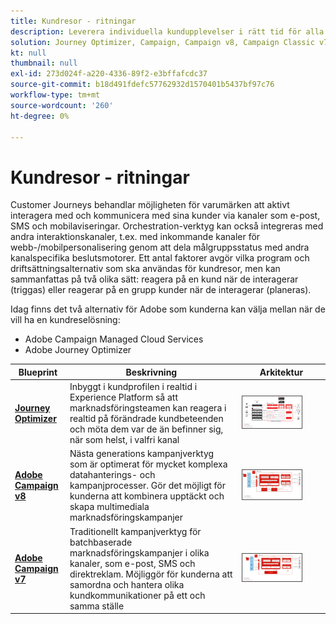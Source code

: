 ```yaml
---
title: Kundresor - ritningar
description: Leverera individuella kundupplevelser i rätt tid för alla skärmar.
solution: Journey Optimizer, Campaign, Campaign v8, Campaign Classic v7, Campaign Standard, Experience Platform
kt: null
thumbnail: null
exl-id: 273d024f-a220-4336-89f2-e3bffafcdc37
source-git-commit: b18d491fdefc57762932d1570401b5437bf97c76
workflow-type: tm+mt
source-wordcount: '260'
ht-degree: 0%

---
```


# Kundresor - ritningar

Customer Journeys behandlar möjligheten för varumärken att aktivt interagera med och kommunicera med sina kunder via kanaler som e-post, SMS och mobilaviseringar. Orchestration-verktyg kan också integreras med andra interaktionskanaler, t.ex. med inkommande kanaler för webb-/mobilpersonalisering genom att dela målgruppsstatus med andra kanalspecifika beslutsmotorer. Ett antal faktorer avgör vilka program och driftsättningsalternativ som ska användas för kundresor, men kan sammanfattas på två olika sätt: reagera på en kund när de interagerar (triggas) eller reagerar på en grupp kunder när de interagerar (planeras).

Idag finns det två alternativ för Adobe som kunderna kan välja mellan när de vill ha en kundreselösning:

<ul><li>Adobe Campaign Managed Cloud Services</li><li>Adobe Journey Optimizer</li></ul>

| Blueprint | Beskrivning | Arkitektur |
|---|---|---|
| **[Journey Optimizer](journey-optimizer.md)** | Inbyggt i kundprofilen i realtid i Experience Platform så att marknadsföringsteamen kan reagera i realtid på förändrade kundbeteenden och möta dem var de än befinner sig, när som helst, i valfri kanal | <img src="assets/ajo-architecture.svg" alt="Referensarkitektur för Journey Optimizer Blueprint" style="width:75%; border:1px solid #4a4a4a" /> |
| **[Adobe Campaign v8](campaign-v8.md)** | Nästa generations kampanjverktyg som är optimerat för mycket komplexa datahanterings- och kampanjprocesser. Gör det möjligt för kunderna att kombinera upptäckt och skapa multimediala marknadsföringskampanjer | <img src="assets/campaign-v8-architecture.svg" alt="Referensarkitektur för Campaign v8-utkast" style="width:75%; border:1px solid #4a4a4a" /> |
| **[Adobe Campaign v7](campaign-v7.md)** | Traditionellt kampanjverktyg för batchbaserade marknadsföringskampanjer i olika kanaler, som e-post, SMS och direktreklam. Möjliggör för kunderna att samordna och hantera olika kundkommunikationer på ett och samma ställe | <img src="assets/campaign-v7-architecture.svg" alt="Referensarkitektur för Campaign v7 Blueprint" style="width:75%; border:1px solid #4a4a4a" /> |
